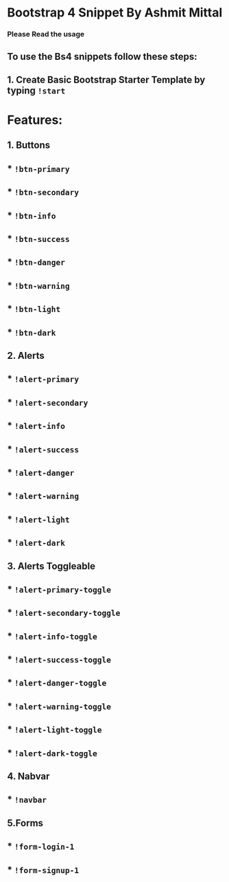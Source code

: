 # Bootstrap 4 Snippet By Ashmit Mittal

### Please Read the usage

## To use the Bs4 snippets follow these steps:

## 1. Create Basic Bootstrap Starter Template by typing `!start`

# Features:

## 1. Buttons

## \* `!btn-primary`

## \* `!btn-secondary`

## \* `!btn-info`

## \* `!btn-success`

## \* `!btn-danger`

## \* `!btn-warning`

## \* `!btn-light`

## \* `!btn-dark`

## 2. Alerts

## \* `!alert-primary`

## \* `!alert-secondary`

## \* `!alert-info`

## \* `!alert-success`

## \* `!alert-danger`

## \* `!alert-warning`

## \* `!alert-light`

## \* `!alert-dark`

## 3. Alerts Toggleable

## \* `!alert-primary-toggle`

## \* `!alert-secondary-toggle`

## \* `!alert-info-toggle`

## \* `!alert-success-toggle`

## \* `!alert-danger-toggle`

## \* `!alert-warning-toggle`

## \* `!alert-light-toggle`

## \* `!alert-dark-toggle`

## 4. Nabvar

## \* `!navbar`

## 5.Forms

## \* `!form-login-1`

## \* `!form-signup-1`